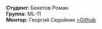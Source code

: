 <div><strong>Студент:</strong> Бекетов Роман</div>
<div><strong>Группа:</strong> ML-11</div>
<div><strong>Ментор:</strong> Георгий Седойкин <a href="https://github.com/GeorgiyX" > >Github</a></div> 

